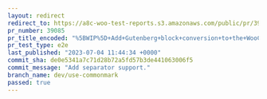 ```yaml
---
layout: redirect
redirect_to: https://a8c-woo-test-reports.s3.amazonaws.com/public/pr/39085/e2e/index.html
pr_number: 39085
pr_title_encoded: "%5BWIP%5D+Add+Gutenberg+block+conversion+to+the+WooCommerce+Docs+plugin"
pr_test_type: e2e
last_published: "2023-07-04 11:44:34 +0000"
commit_sha: de0e5341a7c71d28b72a5fd57b3de441063006f5
commit_message: "Add separator support."
branch_name: dev/use-commonmark
passed: true
---
```

